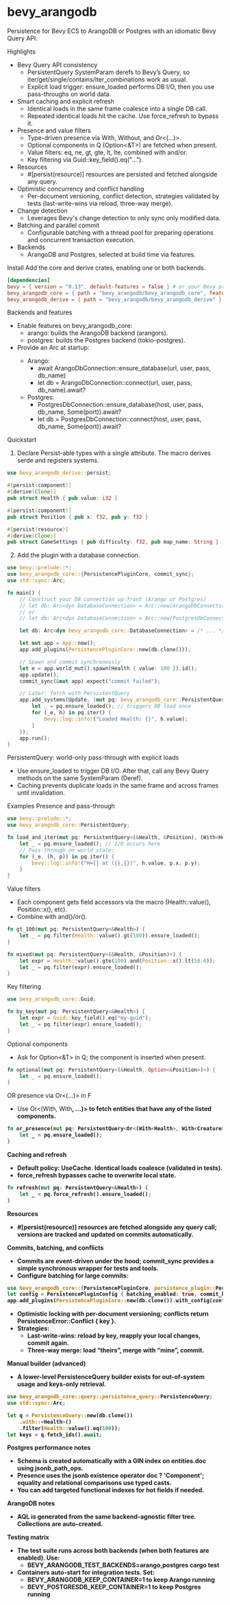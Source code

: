 # bevy_arangodb

Persistence for Bevy ECS to ArangoDB or Postgres with an idiomatic Bevy Query API.

Highlights
- Bevy Query API consistency
  - PersistentQuery SystemParam derefs to Bevy’s Query, so iter/get/single/contains/iter_combinations work as usual.
  - Explicit load trigger: ensure_loaded performs DB I/O, then you use pass-throughs on world data.
- Smart caching and explicit refresh
  - Identical loads in the same frame coalesce into a single DB call.
  - Repeated identical loads hit the cache. Use force_refresh to bypass it.
- Presence and value filters
  - Type-driven presence via With<T>, Without<T>, and Or<(…)>.
  - Optional components in Q (Option<&T>) are fetched when present.
  - Value filters: eq, ne, gt, gte, lt, lte, combined with and/or.
  - Key filtering via Guid::key_field().eq("…").
- Resources
  - #[persist(resource)] resources are persisted and fetched alongside any query.
- Optimistic concurrency and conflict handling
  - Per-document versioning, conflict detection, strategies validated by tests (last-write-wins via reload, three-way merge).
- Change detection 
  - Leverages Bevy's change detection to only sync only modified data.
- Batching and parallel commit
  - Configurable batching with a thread pool for preparing operations and concurrent transaction execution.
- Backends
  - ArangoDB and Postgres, selected at build time via features.

Install
Add the core and derive crates, enabling one or both backends.

```toml
[dependencies]
bevy = { version = "0.13", default-features = false } # or your Bevy profile
bevy_arangodb_core = { path = "bevy_arangodb/bevy_arangodb_core", features = ["arango", "postgres"] }
bevy_arangodb_derive = { path = "bevy_arangodb/bevy_arangodb_derive" }
```

Backends and features
- Enable features on bevy_arangodb_core:
  - arango: builds the ArangoDB backend (arangors).
  - postgres: builds the Postgres backend (tokio-postgres).
- Provide an Arc<dyn DatabaseConnection> at startup:
  - Arango:
    - await ArangoDbConnection::ensure_database(url, user, pass, db_name)
    - let db = ArangoDbConnection::connect(url, user, pass, db_name).await?
  - Postgres:
    - PostgresDbConnection::ensure_database(host, user, pass, db_name, Some(port)).await?
    - let db = PostgresDbConnection::connect(host, user, pass, db_name, Some(port)).await?

Quickstart
1) Declare Persist-able types with a single attribute. The macro derives serde and registers systems.

```rust
use bevy_arangodb_derive::persist;

#[persist(component)]
#[derive(Clone)]
pub struct Health { pub value: i32 }

#[persist(component)]
pub struct Position { pub x: f32, pub y: f32 }

#[persist(resource)]
#[derive(Clone)]
pub struct GameSettings { pub difficulty: f32, pub map_name: String }
```

2) Add the plugin with a database connection.

```rust
use bevy::prelude::*;
use bevy_arangodb_core::{PersistencePluginCore, commit_sync};
use std::sync::Arc;

fn main() {
    // Construct your DB connection up-front (Arango or Postgres)
    // let db: Arc<dyn DatabaseConnection> = Arc::new(ArangoDbConnection::connect(...).await?);
    // or
    // let db: Arc<dyn DatabaseConnection> = Arc::new(PostgresDbConnection::connect(...).await?);

    let db: Arc<dyn bevy_arangodb_core::DatabaseConnection> = /* ... */ unimplemented!();

    let mut app = App::new();
    app.add_plugins(PersistencePluginCore::new(db.clone()));

    // Spawn and commit synchronously
    let e = app.world_mut().spawn(Health { value: 100 }).id();
    app.update();
    commit_sync(&mut app).expect("commit failed");

    // Later: fetch with PersistentQuery
    app.add_systems(Update, |mut pq: bevy_arangodb_core::PersistentQuery<&Health>| {
        let _ = pq.ensure_loaded(); // triggers DB load once
        for (_e, h) in pq.iter() {
            bevy::log::info!("Loaded Health: {}", h.value);
        }
    });
    app.run();
}
```

PersistentQuery: world-only pass-through with explicit loads
- Use ensure_loaded to trigger DB I/O. After that, call any Bevy Query methods on the same SystemParam (Deref).
- Caching prevents duplicate loads in the same frame and across frames until invalidation.

Examples
Presence and pass-through
```rust
use bevy::prelude::*;
use bevy_arangodb_core::PersistentQuery;

fn load_and_iter(mut pq: PersistentQuery<(&Health, &Position), (With<Health>, With<Position>)>) {
    let _ = pq.ensure_loaded(); // I/O occurs here
    // Pass-through on world state:
    for (_e, (h, p)) in pq.iter() {
        bevy::log::info!("H={} at ({},{})", h.value, p.x, p.y);
    }
}
```

Value filters
- Each component gets field accessors via the macro (Health::value(), Position::x(), etc).
- Combine with and()/or().

```rust
fn gt_100(mut pq: PersistentQuery<&Health>) {
    let _ = pq.filter(Health::value().gt(100)).ensure_loaded();
}

fn mixed(mut pq: PersistentQuery<(&Health, &Position)>) {
    let expr = Health::value().gte(100).and(Position::x().lt(50.0));
    let _ = pq.filter(expr).ensure_loaded();
}
```

Key filtering
```rust
use bevy_arangodb_core::Guid;

fn by_key(mut pq: PersistentQuery<&Health>) {
    let expr = Guid::key_field().eq("my-guid");
    let _ = pq.filter(expr).ensure_loaded();
}
```

Optional components
- Ask for Option<&T> in Q; the component is inserted when present.

```rust
fn optional(mut pq: PersistentQuery<(&Health, Option<&Position>)>) {
    let _ = pq.ensure_loaded();
}
```

OR presence via Or<(…)> in F
- Use Or<(With<A>, With<B>, …)> to fetch entities that have any of the listed components.

```rust
fn or_presence(mut pq: PersistentQuery<Or<(With<Health>, With<Creature>)>>) {
    let _ = pq.ensure_loaded();
}
```

Caching and refresh
- Default policy: UseCache. Identical loads coalesce (validated in tests).
- force_refresh bypasses cache to overwrite local state.

```rust
fn refresh(mut pq: PersistentQuery<&Health>) {
    let _ = pq.force_refresh().ensure_loaded();
}
```

Resources
- #[persist(resource)] resources are fetched alongside any query call; versions are tracked and updated on commits automatically.

Commits, batching, and conflicts
- Commits are event-driven under the hood; commit_sync provides a simple synchronous wrapper for tests and tools.
- Configure batching for large commits:

```rust
use bevy_arangodb_core::{PersistencePluginCore, persistence_plugin::PersistencePluginConfig};
let config = PersistencePluginConfig { batching_enabled: true, commit_batch_size: 1000, thread_count: 8 };
app.add_plugins(PersistencePluginCore::new(db.clone()).with_config(config));
```

- Optimistic locking with per-document versioning; conflicts return PersistenceError::Conflict { key }.
- Strategies:
  - Last-write-wins: reload by key, reapply your local changes, commit again.
  - Three-way merge: load “theirs”, merge with “mine”, commit.

Manual builder (advanced)
- A lower-level PersistenceQuery builder exists for out-of-system usage and keys-only retrieval.

```rust
use bevy_arangodb_core::query::persistence_query::PersistenceQuery;
use std::sync::Arc;

let q = PersistenceQuery::new(db.clone())
    .with::<Health>()
    .filter(Health::value().eq(100));
let keys = q.fetch_ids().await;
```

Postgres performance notes
- Schema is created automatically with a GIN index on entities.doc using jsonb_path_ops.
- Presence uses the jsonb existence operator doc ? 'Component'; equality and relational comparisons use typed casts.
- You can add targeted functional indexes for hot fields if needed.

ArangoDB notes
- AQL is generated from the same backend-agnostic filter tree. Collections are auto-created.

Testing matrix
- The test suite runs across both backends (when both features are enabled). Use:
  - BEVY_ARANGODB_TEST_BACKENDS=arango,postgres cargo test
- Containers auto-start for integration tests. Set:
  - BEVY_ARANGODB_KEEP_CONTAINER=1 to keep Arango running
  - BEVY_POSTGRESDB_KEEP_CONTAINER=1 to keep Postgres running